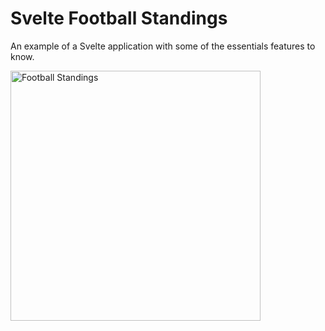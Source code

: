 # Svelte Football Standings
An example of a Svelte application with some of the essentials features to know.

<img src="https://github.com/JaxonRailey/svelte-football-standings/blob/main/weather-card.jpg?raw=true" width="400" alt="Football Standings" />


